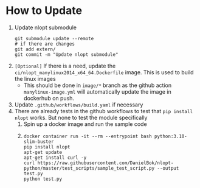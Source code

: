 How to Update
=============

1. Update nlopt submodule
   ```shell
   git submodule update --remote
   # if there are changes
   git add extern/
   git commit -m "Update nlopt submodule"
   ```
2. `[Optional]` If there is a need, update the `ci/nlopt_manylinux2014_x64_64.Dockerfile` image. This is used to build
   the linux images
    * This should be done in `image/*` branch as the github action `manylinux-image.yml` will automatically update the
      image in dockerhub on push.
3. Update `.github/workflows/build.yaml` if necessary
4. There are already tests in the github workflows to test that `pip install nlopt` works. But none to test the module specifically
   1. Spin up a docker image and run the sample code
   2. ```shell
      docker container run -it --rm --entrypoint bash python:3.10-slim-buster
      pip install nlopt
      apt-get update
      apt-get install curl -y
      curl https://raw.githubusercontent.com/DanielBok/nlopt-python/master/test_scripts/sample_test_script.py --output test.py
      python test.py
      ```
